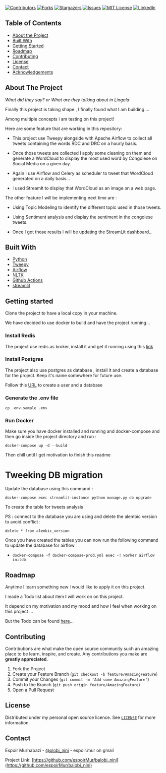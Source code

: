 [![Contributors][contributors-shield]][contributors-url]
[![Forks][forks-shield]][forks-url]
[![Stargazers][stars-shield]][stars-url]
[![Issues][issues-shield]][issues-url]
[![MIT License][license-shield]][license-url]
[![LinkedIn][linkedin-shield]][linkedin-url]

## Table of Contents

- [About the Project](#about-the-project)
- [Built With](#built-with)
- [Getting Started](#getting-started)
- [Roadmap](#roadmap)
- [Contributing](#contributing)
- [License](#license)
- [Contact](#contact)
- [Acknowledgements](#acknowledgements)

<!-- ABOUT THE PROJECT -->

## About The Project

_What did they say? or What are they talking about in Lingala_

Finally this project is taking shape , I finally found what I am building....

Among multiple concepts I am testing on this project!

Here are some feature that are working in this repository:

- This project use Tweepy alongside with Apache Airflow to collect all tweets containing the words RDC and DRC on a hourly basis.

- Once those tweets are collected I apply some cleaning on them and generate a WordCloud to display the most used word by Congolese on Social Media on a given day.

- Again I use Airflow and Celery as scheduler to tweet that WordCloud generated on a daily basis...

- I used StreamIt to display that WordCloud as an image on a web page.

The other feature I will be implementing next time are :

- Using Topic Modeling to identify the different topic used in those tweets.
- Using Sentiment analysis and display the sentiment in the congolese tweets.

- Once I got those results I will be updating the StreamLit dashboard...

<!-- Build with -->

## Built With

- [Python](https://www.python.org/)
- [Tweepy](https://github.com/tweepy/tweepy)
- [Airflow](https://github.com/apache/airflow)
- [NLTK](https://www.nltk.org/)
- [Github Actions](https://github.com/features/actions)
- [streamlit](https://streamlit.io/)

<!-- GETTING STARTED -->

## Getting started

Clone the project to have a local copy in your machine.

We have decided to use docker to build and have the project running...

### Install Redis

The project use redis as broker, install it and get it running using this [link](https://www.ubuntupit.com/how-to-install-and-configure-redis-on-linux-system/)

### Install Postgres

The project also use postgres as database , install it and create a database for the project. Keep it's name somewhere for future use.

Follow this [URL](https://medium.com/coding-blocks/creating-user-database-and-adding-access-on-postgresql-8bfcd2f4a91e) to create a user and a database

### Generate the .env file

`cp .env.sample .env`

### Run Docker

Make sure you have docker installed and running and docker-compose and then go inside the project directory and run :

`docker-compose up -d --build`

Then chill until I get motivation to finish this readme

# Tweeking DB migration

Update the database using this command :

`docker-compose exec streamlit-instance python manage.py db upgrade`

To create the table for tweets analysis

PS : connect to the database you are using and delete the alembic version to avoid conflict :

`delete * from alembic_version`

Once you have created the tables you can now run the following command to update the database for airflow

- `docker-compose -f docker-compose-prod.yml exec -T worker airflow initdb`

<!-- road map -->

## Roadmap

Anytime I learn something new I would like to apply it on this project.

I made a Todo list about item I will work on on this project.

It depend on my motivation and my mood and how I feel when working on this project ...

But the Todo can be found [here](./TODOS.md)...

<!-- CONTRIBUTING -->

## Contributing

Contributions are what make the open source community such an amazing place to be learn, inspire, and create. Any contributions you make are **greatly appreciated**.

1. Fork the Project
2. Create your Feature Branch (`git checkout -b feature/AmazingFeature`)
3. Commit your Changes (`git commit -m 'Add some AmazingFeature'`)
4. Push to the Branch (`git push origin feature/AmazingFeature`)
5. Open a Pull Request

<!-- LICENSE -->

## License

Distributed under my personal open source licence. See [`LICENSE`](./LICENSE.md) for more information.

<!-- CONTACT -->

## Contact

Espoir Murhabazi - [@olobi_nini](https://twitter.com/olobi_nini) - espoir.mur on gmail

Project Link: [https://github.com/espoirMur/balobi_nini](https://github.com/espoirMur/balobi_nini)

<!-- ACKNOWLEDGEMENTS -->

<!-- MARKDOWN LINKS & IMAGES -->
<!-- https://www.markdownguide.org/basic-syntax/#reference-style-links -->

[contributors-shield]: https://img.shields.io/github/contributors/othneildrew/Best-README-Template.svg?style=flat-square
[contributors-url]: https://github.com/espoirMur/balobi_nini/graphs/contributors
[forks-shield]: https://img.shields.io/github/forks/othneildrew/Best-README-Template.svg?style=flat-square
[forks-url]: https://github.com/espoirMur/balobi_nini/network/members
[stars-shield]: https://img.shields.io/github/stars/othneildrew/Best-README-Template.svg?style=flat-square
[stars-url]: https://github.com/espoirMur/balobi_nini/stargazers
[issues-shield]: https://img.shields.io/github/issues/othneildrew/Best-README-Template.svg?style=flat-square
[issues-url]: https://github.com/espoirMur/balobi_nini/issues
[license-shield]: https://img.shields.io/github/license/othneildrew/Best-README-Template.svg?style=flat-square
[license-url]: https://github.com/espoirMur/balobi_nini/blob/master/LICENSE.md
[linkedin-shield]: https://img.shields.io/badge/-LinkedIn-black.svg?style=flat-square&logo=linkedin&colorB=555
[linkedin-url]: https://www.linkedin.com/in/murhabazi-buzina-espoir-7849b1b1/
[product-screenshot]: images/screenshot.png
